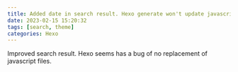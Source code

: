 ```yaml
---
title: Added date in search result. Hexo generate won't update javascript files.
date: 2023-02-15 15:20:32
tags: [search, theme]
categories: Hexo
---
```

Improved search result.  Hexo seems has a bug of no replacement of javascript files.
<!-- more -->